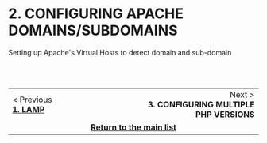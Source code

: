 # 2. CONFIGURING APACHE DOMAINS/SUBDOMAINS
Setting up Apache's Virtual Hosts to detect domain and sub-domain

<br><br>

<table>
    <tbody>
    <tr>
        <td>
            < Previous<br>
            <a href="https://github.com/andregalastri/tutorials/blob/main/Ubuntu%20Server/1.%20LAMP.md"><b>1. LAMP</b></a>
        </td>
        <td align="right" width="50%">
            Next ><br>
            <b>3. CONFIGURING MULTIPLE PHP VERSIONS</b>
        </td>
    </tr>
    <tr>
        <td colspan="2" align="center" width="50%">
            <a href="">
                <b>Return to the main list</b>
                <img width="9000" height="0">
            </a>
        </td>
    </tr>
    <tbody>
</table>

